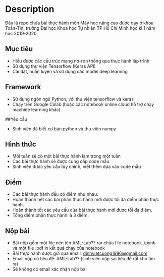 # Description
Đây là repo chứa bài thực hành môn Máy học nâng cao được dạy ở khoa Toán-Tin, trường Đại học Khoa học Tự nhiên TP Hồ Chí Minh học kì 1 năm học 2019-2020.

##  Mục tiêu 
- Hiểu được các cấu trúc mạng nơ-ron thông qua thực hành lập trình
- Sử dụng thư viện Tensorflow (Keras API)
- Cài đặt, huấn luyện và sử dụng các model deep learning

## Framework
- Sử dụng ngôn ngữ Python, với thư viện tensorflow và keras
- Chạy trên Google Colab (hoặc các notebook online cloud hỗ trợ chạy machine learning khác)

##Yêu cầu
- Sinh viên đã biết cơ bản python và thư viện numpy

## Hình thức
- Mỗi tuần sẽ có một bài thực hành làm trong một tuần
- Các bài thực hành sẽ được cung cấp code mẫu
- Sinh viên được yêu cầu tùy chỉnh, viết thêm dựa vào code mẫu

## Điểm
- Các bài thực hành đều có điểm như nhau.
- Hoàn thành hết các bài phần thực hành mới được tối đa điểm phần thực hành. 
- Hoàn thành tốt các yêu cầu của bài thực hành mới được tối đa điểm.
- Tổng điểm phần thực hành là 3 điểm.

## Nộp bài
- Bài nộp gồm một file nén tên AML-Lab??.rar chứa file notebook .ipynb và một file .pdf in kết quả chạy của notebook
- Bài thực hành được gửi qua email: dinhvietcuong1996@gmail.com
- Email nộp có tiêu đề: AML-Lab?? (sinh viên nộp sai tiêu đề rất khó tìm ra)
- Sẽ không có email xác nhận nộp bài
